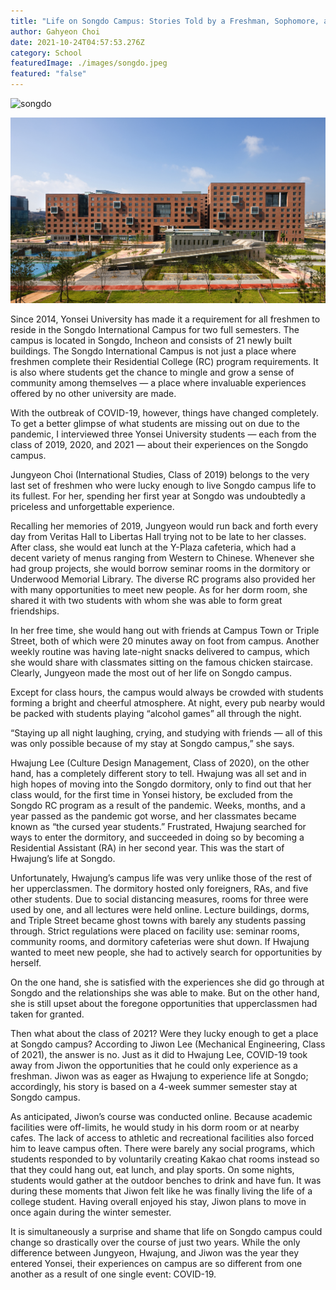 ```yaml
---
title: "Life on Songdo Campus: Stories Told by a Freshman, Sophomore, and Junior"
author: Gahyeon Choi
date: 2021-10-24T04:57:53.276Z
category: School
featuredImage: ./images/songdo.jpeg
featured: "false"
---
```

![songdo]()

![](images/songdo.jpeg)

Since 2014, Yonsei University has made it a requirement for all freshmen to reside in the Songdo International Campus for two full semesters. The campus is located in Songdo, Incheon and consists of 21 newly built buildings. The Songdo International Campus is not just a place where freshmen complete their Residential College (RC) program requirements. It is also where students get the chance to mingle and grow a sense of community among themselves — a place where invaluable experiences offered by no other university are made.

With the outbreak of COVID-19, however, things have changed completely. To get a better glimpse of what students are missing out on due to the pandemic, I interviewed three Yonsei University students — each from the class of 2019, 2020, and 2021 — about their experiences on the Songdo campus.

Jungyeon Choi (International Studies, Class of 2019) belongs to the very last set of freshmen who were lucky enough to live Songdo campus life to its fullest. For her, spending her first year at Songdo was undoubtedly a priceless and unforgettable experience.

Recalling her memories of 2019, Jungyeon would run back and forth every day from Veritas Hall to Libertas Hall trying not to be late to her classes. After class, she would eat lunch at the Y-Plaza cafeteria, which had a decent variety of menus ranging from Western to Chinese. Whenever she had group projects, she would borrow seminar rooms in the dormitory or Underwood Memorial Library. The diverse RC programs also provided her with many opportunities to meet new people. As for her dorm room, she shared it with two students with whom she was able to form great friendships.

In her free time, she would hang out with friends at Campus Town or Triple Street, both of which were 20 minutes away on foot from campus. Another weekly routine was having late-night snacks delivered to campus, which she would share with classmates sitting on the famous chicken staircase. Clearly, Jungyeon made the most out of her life on Songdo campus.

Except for class hours, the campus would always be crowded with students forming a bright and cheerful atmosphere. At night, every pub nearby would be packed with students playing “alcohol games” all through the night.

“Staying up all night laughing, crying, and studying with friends — all of this was only possible because of my stay at Songdo campus,” she says.

Hwajung Lee (Culture Design Management, Class of 2020), on the other hand, has a completely different story to tell. Hwajung was all set and in high hopes of moving into the Songdo dormitory, only to find out that her class would, for the first time in Yonsei history, be excluded from the Songdo RC program as a result of the pandemic. Weeks, months, and a year passed as the pandemic got worse, and her classmates became known as “the cursed year students.” Frustrated, Hwajung searched for ways to enter the dormitory, and succeeded in doing so by becoming a Residential Assistant (RA) in her second year. This was the start of Hwajung’s life at Songdo.

Unfortunately, Hwajung’s campus life was very unlike those of the rest of her upperclassmen. The dormitory hosted only foreigners, RAs, and five other students. Due to social distancing measures, rooms for three were used by one, and all lectures were held online. Lecture buildings, dorms, and Triple Street became ghost towns with barely any students passing through. Strict regulations were placed on facility use: seminar rooms, community rooms, and dormitory cafeterias were shut down. If Hwajung wanted to meet new people, she had to actively search for opportunities by herself.

On the one hand, she is satisfied with the experiences she did go through at Songdo and the relationships she was able to make. But on the other hand, she is still upset about the foregone opportunities that upperclassmen had taken for granted.

Then what about the class of 2021? Were they lucky enough to get a place at Songdo campus? According to Jiwon Lee (Mechanical Engineering, Class of 2021), the answer is no. Just as it did to Hwajung Lee, COVID-19 took away from Jiwon the opportunities that he could only experience as a freshman. Jiwon was as eager as Hwajung to experience life at Songdo; accordingly, his story is based on a 4-week summer semester stay at Songdo campus.

As anticipated, Jiwon’s course was conducted online. Because academic facilities were off-limits, he would study in his dorm room or at nearby cafes. The lack of access to athletic and recreational facilities also forced him to leave campus often. There were barely any social programs, which students responded to by voluntarily creating Kakao chat rooms instead so that they could hang out, eat lunch, and play sports. On some nights, students would gather at the outdoor benches to drink and have fun. It was during these moments that Jiwon felt like he was finally living the life of a college student. Having overall enjoyed his stay, Jiwon plans to move in once again during the winter semester.

It is simultaneously a surprise and shame that life on Songdo campus could change so drastically over the course of just two years. While the only difference between Jungyeon, Hwajung, and Jiwon was the year they entered Yonsei, their experiences on campus are so different from one another as a result of one single event: COVID-19.